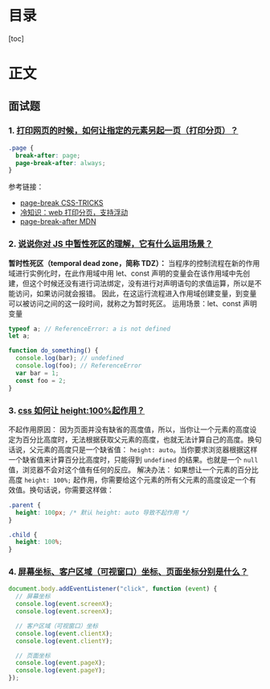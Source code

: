 <h1>目录</h1>

[toc]

<h1>正文</h1>

## 面试题

### 1. [打印网页的时候，如何让指定的元素另起一页（打印分页）？](https://github.com/haizlin/fe-interview/issues/2213)

```css
.page {
  break-after: page;
  page-break-after: always;
}
```

参考链接：

- [page-break CSS-TRICKS](https://css-tricks.com/almanac/properties/p/page-break/)
- [冷知识：web 打印分页，支持浮动](https://juejin.im/post/5b66a057e51d4519503b7a26)
- [page-break-after MDN](https://developer.mozilla.org/zh-CN/docs/Web/CSS/page-break-after)

### 2. [说说你对 JS 中暂性死区的理解，它有什么运用场景？](https://github.com/haizlin/fe-interview/issues/2215)

**暂时性死区（temporal dead zone，简称 TDZ）：**
当程序的控制流程在新的作用域进行实例化时，在此作用域中用 let、const 声明的变量会在该作用域中先创建，但这个时候还没有进行词法绑定，没有进行对声明语句的求值运算，所以是不能访问，如果访问就会报错。
因此，在这运行流程进入作用域创建变量，到变量可以被访问之间的这一段时间，就称之为暂时死区。
运用场景：let、const 声明变量

```js
typeof a; // ReferenceError: a is not defined
let a;

function do_something() {
  console.log(bar); // undefined
  console.log(foo); // ReferenceError
  var bar = 1;
  const foo = 2;
}
```

### 3. [css 如何让 height:100%起作用？](https://github.com/haizlin/fe-interview/issues/2214)

不起作用原因：
因为页面并没有缺省的高度值，所以，当你让一个元素的高度设定为百分比高度时，无法根据获取父元素的高度，也就无法计算自己的高度。换句话说，父元素的高度只是一个缺省值： `height: auto`。当你要求浏览器根据这样一个缺省值来计算百分比高度时，只能得到 `undefined` 的结果。也就是一个 `null` 值，浏览器不会对这个值有任何的反应。
解决办法：
如果想让一个元素的百分比高度 `height: 100%;` 起作用，你需要给这个元素的所有父元素的高度设定一个有效值。换句话说，你需要这样做：

```css
.parent {
  height: 100px; /* 默认 height: auto 导致不起作用 */
}

.child {
  height: 100%;
}
```

### 4. [屏幕坐标、客户区域（可视窗口）坐标、页面坐标分别是什么？](https://github.com/haizlin/fe-interview/issues/2216)

```js
document.body.addEventListener("click", function (event) {
  // 屏幕坐标
  console.log(event.screenX);
  console.log(event.screenX);

  // 客户区域（可视窗口）坐标
  console.log(event.clientX);
  console.log(event.clientY);

  // 页面坐标
  console.log(event.pageX);
  console.log(event.pageY);
});
```
